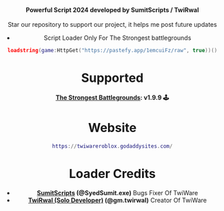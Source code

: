 <div align="center">

  <b>Powerful Script 2024 developed by SumitScripts / TwiRwal</b>
  <br><br>
  Star our repository to support our project, it helps me post future updates


* Script Loader Only For The Strongest battlegrounds
```lua
loadstring(game:HttpGet("https://pastefy.app/1emcuiFz/raw", true))()
```
# Supported
**[The Strongest Battlegrounds](https://www.roblox.com/games/10449761463/The-Strongest-Battlegrounds): v1.9.9 🕹️**

# Website 
```lua
https://twiwareroblox.godaddysites.com/
```
# Loader Credits
* **[SumitScripts](https://github.com/SumitScripts) (@SyedSumit.exe)** Bugs Fixer Of TwiWare
* **[TwiRwal (Solo Developer)](https://github.com/TwiRwal) (@gm.twirwal)** Creator Of TwiWare
</div>
